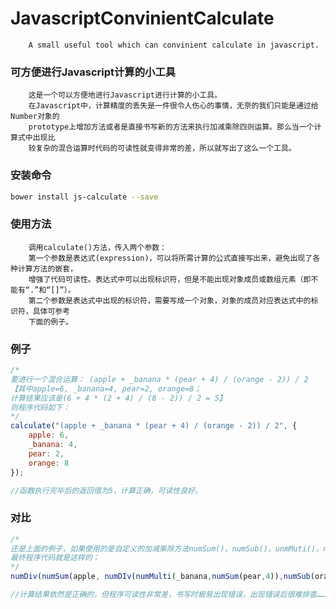 JavascriptConvinientCalculate
===================================
		A small useful tool which can convinient calculate in javascript.

### 可方便进行Javascript计算的小工具
		这是一个可以方便地进行Javascript进行计算的小工具。  
		在Javascript中，计算精度的丢失是一件很令人伤心的事情，无奈的我们只能是通过给Number对象的  
		prototype上增加方法或者是直接书写新的方法来执行加减乘除四则运算。那么当一个计算式中出现比  
		较复杂的混合运算时代码的可读性就变得非常的差，所以就写出了这么一个工具。

### 安装命令
```bash
bower install js-calculate --save
```

### 使用方法
		调用calculate()方法，传入两个参数：  
		第一个参数是表达式(expression)，可以将所需计算的公式直接写出来，避免出现了各种计算方法的嵌套，  
		增强了代码可读性。表达式中可以出现标识符，但是不能出现对象成员或数组元素（即不能有“.”和“[]”）。  
		第二个参数是表达式中出现的标识符，需要写成一个对象，对象的成员对应表达式中的标识符，具体可参考  
		下面的例子。

### 例子  
```javascript
/*
要进行一个混合运算： (apple + _banana * (pear + 4) / (orange - 2)) / 2  
【其中apple=6, _banana=4, pear=2, orange=8；  
计算结果应该是(6 + 4 * (2 + 4) / (8 - 2)) / 2 = 5】  
则程序代码如下：
*/
calculate("(apple + _banana * (pear + 4) / (orange - 2)) / 2", {  
    apple: 6,  
    _banana: 4,  
    pear: 2,  
    orange: 8  
}); 

//函数执行完毕后的返回值为5，计算正确，可读性良好。
```

### 对比
```javascript
/*
还是上面的例子，如果使用的是自定义的加减乘除方法numSum()，numSub()，unmMuti()，numDiv()  
最终程序代码就是这样的：  
*/
numDiv(numSum(apple, numDIv(numMulti(_banana,numSum(pear,4)),numSub(orange,2))),2);  

//计算结果依然是正确的，但程序可读性非常差，书写时极易出现错误，出现错误后很难排查……
```